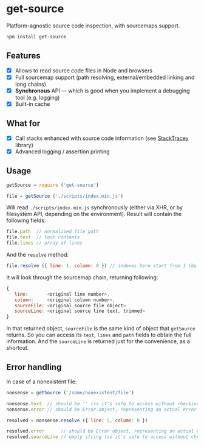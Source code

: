 # get-source

Platform-agnostic source code inspection, with sourcemaps support.

```bash
npm install get-source
```

## Features

- [x] Allows to read source code files in Node and browsers
- [x] Full sourcemap support (path resolving, external/embedded linking and long chains)
- [x] **Synchronous** API — which is good when you implement a debugging tool (e.g. logging)
- [x] Built-in cache

## What for

- [x] Call stacks enhanced with source code information (see [StackTracey](https://github.com/xpl/stacktracey) library)
- [x] Advanced logging / assertion printing

## Usage

```javascript
getSource = require ('get-source')
```
```javascript
file = getSource ('./scripts/index.min.js')
```

Will read `./scripts/index.min.js` synchronously (either via XHR, or by filesystem API, depending on the environment). Result will contain the following fields:

```javascript
file.path  // normalized file path
file.text  // text contents
file.lines // array of lines
```

And the `resolve` method:

```javascript
file.resolve ({ line: 1, column: 8 }) // indexes here start from 1 (by widely accepted convention). Zero indexes are invalid.
```

It will look through the sourcemap chain, returning following:

```javascript
{
   line:       <original line number>,
   column:     <original column number>,
   sourceFile: <original source file object>
   sourceLine: <original source line text, trimmed>
}
```

In that returned object, `sourceFile` is the same kind of object that `getSource` returns. So you can access its `text`, `lines` and `path` fields to obtain the full information. And the `sourceLine` is returned just for the convenience, as a shortcut.

## Error handling

In case of a nonexistent file:

```javascript
nonsense = getSource ('/some/nonexistent/file')

nonsense.text  // should be '' (so it's safe to access without checking)
nonsense.error // should be Error object, representing an actual error thrown during reading/parsing
```
```javascript
resolved = nonsense.resolve ({ line: 5, column: 0 })

resolved.error      // should be Error object, representing an actual error thrown during reading/parsing
resolved.sourceLine // empty string (so it's safe to access without checking)
```